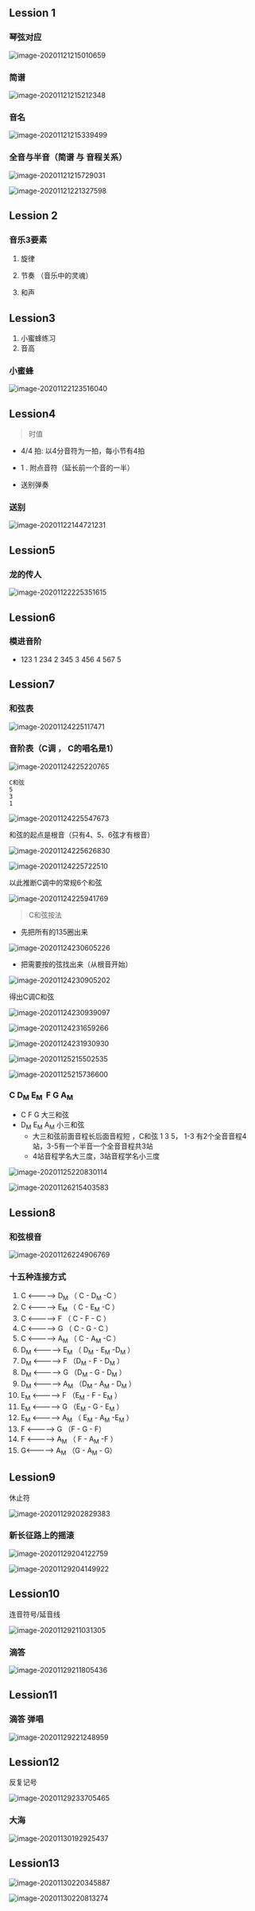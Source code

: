 ## Lession 1

### 琴弦对应

![image-20201121215010659](./pic/image-20201121215010659.png)



### 简谱

![image-20201121215212348](./pic/image-20201121215212348.png)



### 音名

![image-20201121215339499](./pic/image-20201121215339499.png)



### 全音与半音（简谱 与 音程关系）

![image-20201121215729031](./pic/image-20201121215729031.png)



![image-20201121221327598](./pic/image-20201121221327598.png) 



## Lession 2



### 音乐3要素 

1. 旋律

2. 节奏 （音乐中的灵魂）

3. 和声



## Lession3

1.  小蜜蜂练习
2. 音高

### 小蜜蜂

![image-20201122123516040](./pic/image-20201122123516040.png)



## Lession4

> 时值

* 4/4 拍: 以4分音符为一拍，每小节有4拍 

* 1 .  附点音符（延长前一个音的一半） 
* 送别弹奏

### 送别

![image-20201122144721231](./pic/image-20201122144721231.png)



## Lession5  

### 龙的传人

![image-20201122225351615](./pic/image-20201122225351615.png)



## Lession6

### 模进音阶

* 123 1 234 2 345 3 456 4 567 5



## Lession7

### 和弦表

![image-20201124225117471](./pic/image-20201124225117471.png)

### 音阶表（C调 ， C的唱名是1）

![image-20201124225220765](./pic/image-20201124225220765.png)

```
C和弦
5
3
1
```

![image-20201124225547673](./pic/image-20201124225547673.png)



和弦的起点是根音（只有4、5、6弦才有根音）

![image-20201124225626830](./pic/image-20201124225626830.png)



![image-20201124225722510](./pic/image-20201124225722510.png)

以此推断C调中的常规6个和弦

![image-20201124225941769](./pic/image-20201124225941769.png)

> C和弦按法

* 先把所有的135圈出来

![image-20201124230605226](./pic/image-20201124230605226.png)

* 把需要按的弦找出来（从根音开始）

![image-20201124230905202](./pic/image-20201124230905202.png)

得出C调C和弦

![image-20201124230939097](./pic/image-20201124230939097.png)





![image-20201124231659266](./pic/image-20201124231659266.png)





![image-20201124231930930](./pic/image-20201124231930930.png)



![image-20201125215502535](./pic/image-20201125215502535.png)

![image-20201125215736600](./pic/image-20201125215736600.png)



### C     D<sub>M</sub>     E<sub>M </sub>  F     G     A<sub>M</sub> 

* C F G 大三和弦
* D<sub>M</sub>  E<sub>M</sub>  A<sub>M</sub> 小三和弦
  * 大三和弦前面音程长后面音程短 ，C和弦 1 3 5， 1-3 有2个全音音程4站，3-5有一个半音一个全音音程共3站 
  * 4站音程学名大三度，3站音程学名小三度

![image-20201125220830114](./pic/image-20201125220830114.png)



![image-20201126215403583](./pic/image-20201126215403583.png)



## Lession8

### 和弦根音

![image-20201126224906769](./pic/image-20201126224906769.png)

### 十五种连接方式

1.  C <-----> D<sub>M</sub>      （ C - D<sub>M</sub> -C ）
2.  C <-----> E<sub>M</sub>       （ C - E<sub>M</sub> -C ）
3.  C <-----> F          （ C - F - C ）
4.  C <-----> G         （ C - G - C ）
5.  C <-----> A<sub>M</sub>        （ C - A<sub>M</sub> -C ）
6.  D<sub>M</sub> <-----> E<sub>M</sub>      （ D<sub>M</sub> - E<sub>M</sub> -D<sub>M</sub> ）
7.  D<sub>M</sub> <-----> F        （D<sub>M</sub> - F - D<sub>M</sub> ）
8.  D<sub>M</sub> <-----> G        （D<sub>M</sub> - G - D<sub>M</sub> ）
9.  D<sub>M</sub> <-----> A<sub>M</sub>      （D<sub>M</sub> - A<sub>M</sub> -  D<sub>M</sub> ）
10.  E<sub>M</sub> <-----> F          （E<sub>M</sub> - F - E<sub>M</sub> ）  
11.  E<sub>M</sub> <-----> G          （E<sub>M</sub> - G - E<sub>M</sub> ）
12.  E<sub>M</sub> <-----> A<sub>M</sub>      （ E<sub>M</sub> - A<sub>M</sub> -E<sub>M</sub> ）
13.  F <-----> G           （F - G - F）
14.  F <-----> A<sub>M</sub>        （ F - A<sub>M</sub> -F ）
15.  G<-----> A<sub>M</sub>           （G - A<sub>M</sub> - G）



## Lession9

休止符

![image-20201129202829383](./pic/image-20201129202829383.png)



### 新长征路上的摇滚

![image-20201129204122759](./pic/image-20201129204122759.png)

![image-20201129204149922](./pic/image-20201129204149922.png)



## Lession10

连音符号/延音线

![image-20201129211031305](./pic/image-20201129211031305.png)

### 滴答

![image-20201129211805436](./pic/image-20201129211805436.png)

 

## Lession11

### 滴答 弹唱

![image-20201129221248959](./pic/image-20201129221248959.png)



## Lession12

反复记号

![image-20201129233705465](./pic/image-20201129233705465.png)



### 大海

![image-20201130192925437](./pic/image-20201130192925437.png)    



## Lession13

![image-20201130220345887](./pic/image-20201130220345887.png)

![image-20201130220813274](./pic/image-20201130220813274.png)